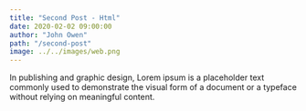 ```yaml
---
title: "Second Post - Html"
date: 2020-02-02 09:00:00
author: "John Owen"
path: "/second-post"
image: ../../images/web.png
---
```


In publishing and graphic design, Lorem ipsum is a placeholder text commonly used to demonstrate the visual form of a document or a typeface without relying on meaningful content.
